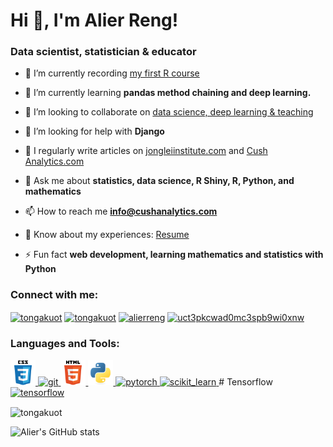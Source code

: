 <h1 align="left">Hi 👋, I'm Alier Reng!</h1>
<h3 align="left">Data scientist, statistician & educator</h3>


- 🔭 I’m currently recording [my first R course](https://jongleiinstitute.com/all-courses/data-analyst-with-r/getting-started-in-r/)

- 🌱 I’m currently learning **pandas method chaining and deep learning.**

- 👯 I’m looking to collaborate on [data science, deep learning & teaching](https://jongleiinstitute.com/)

- 🤝 I’m looking for help with **Django**

- 📝 I regularly write articles on [jongleiinstitute.com](jongleiinstitute.com) and [Cush Analytics.com](cushanalytics.com)

- 💬 Ask me about **statistics, data science, R Shiny, R, Python, and mathematics**

- 📫 How to reach me **info@cushanalytics.com**

- 📄 Know about my experiences: [Resume](https://github.com/tongakuot/areng_cv/blob/main/Alier%20Reng%E2%80%99s%20resume.pdf)

- ⚡ Fun fact **web development, learning mathematics and statistics with Python**

<h3 align="left">Connect with me:</h3>
<p align="left">
<a href="https://twitter.com/tongakuot" target="blank"><img align="center" src="https://raw.githubusercontent.com/rahuldkjain/github-profile-readme-generator/master/src/images/icons/Social/twitter.svg" alt="tongakuot" height="30" width="40" /></a>
<a href="https://linkedin.com/in/tongakuot" target="blank"><img align="center" src="https://raw.githubusercontent.com/rahuldkjain/github-profile-readme-generator/master/src/images/icons/Social/linked-in-alt.svg" alt="tongakuot" height="30" width="40" /></a>
<a href="https://kaggle.com/alierreng" target="blank"><img align="center" src="https://raw.githubusercontent.com/rahuldkjain/github-profile-readme-generator/master/src/images/icons/Social/kaggle.svg" alt="alierreng" height="30" width="40" /></a>
<a href="https://www.youtube.com/channel/UCWmRRNbHLNtbb13Hi1ucsFA" target="blank"><img align="center" src="https://raw.githubusercontent.com/rahuldkjain/github-profile-readme-generator/master/src/images/icons/Social/youtube.svg" alt="uct3pkcwad0mc3spb9wi0xnw" height="30" width="40" /></a>
</p>

<h3 align="left">Languages and Tools:</h3>
<p align="left"> <a href="https://www.w3schools.com/css/" target="_blank"> <img src="https://raw.githubusercontent.com/devicons/devicon/master/icons/css3/css3-original-wordmark.svg" alt="css3" width="40" height="40"/> </a>  <a href="https://git-scm.com/" target="_blank"> <img src="https://www.vectorlogo.zone/logos/git-scm/git-scm-icon.svg" alt="git" width="40" height="40"/> </a> <a href="https://www.w3.org/html/" target="_blank"> <img src="https://raw.githubusercontent.com/devicons/devicon/master/icons/html5/html5-original-wordmark.svg" alt="html5" width="40" height="40"/> </a> <a href="https://www.python.org" target="_blank"> <img src="https://raw.githubusercontent.com/devicons/devicon/master/icons/python/python-original.svg" alt="python" width="40" height="40"/> </a> <a href="https://pytorch.org/" target="_blank"> <img src="https://www.vectorlogo.zone/logos/pytorch/pytorch-icon.svg" alt="pytorch" width="40" height="40"/> </a> <a href="https://scikit-learn.org/" target="_blank"> <img src="https://upload.wikimedia.org/wikipedia/commons/0/05/Scikit_learn_logo_small.svg" alt="scikit_learn" width="40" height="40"/> </a> 
# Tensorflow
<a href="https://www.tensorflow.org/" target="_blank"> <img src="https://github.com/valohai/ml-logos/blob/master/tensorflow-layout.svg" alt="tensorflow" width="40" height="40"/> </a>
</p>

<p><img align="center" src="https://github-readme-stats.vercel.app/api/top-langs?username=tongakuot&show_icons=true&locale=en&layout=compact" alt="tongakuot" /></p>

![Alier's GitHub stats](https://github-readme-stats.vercel.app/api?username=tongakuot&show_icons=true&theme=tokyonight)
